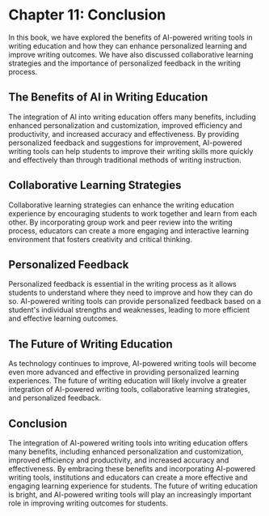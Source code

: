 Chapter 11: Conclusion
======================

In this book, we have explored the benefits of AI-powered writing tools in writing education and how they can enhance personalized learning and improve writing outcomes. We have also discussed collaborative learning strategies and the importance of personalized feedback in the writing process.

The Benefits of AI in Writing Education
---------------------------------------

The integration of AI into writing education offers many benefits, including enhanced personalization and customization, improved efficiency and productivity, and increased accuracy and effectiveness. By providing personalized feedback and suggestions for improvement, AI-powered writing tools can help students to improve their writing skills more quickly and effectively than through traditional methods of writing instruction.

Collaborative Learning Strategies
---------------------------------

Collaborative learning strategies can enhance the writing education experience by encouraging students to work together and learn from each other. By incorporating group work and peer review into the writing process, educators can create a more engaging and interactive learning environment that fosters creativity and critical thinking.

Personalized Feedback
---------------------

Personalized feedback is essential in the writing process as it allows students to understand where they need to improve and how they can do so. AI-powered writing tools can provide personalized feedback based on a student's individual strengths and weaknesses, leading to more efficient and effective learning outcomes.

The Future of Writing Education
-------------------------------

As technology continues to improve, AI-powered writing tools will become even more advanced and effective in providing personalized learning experiences. The future of writing education will likely involve a greater integration of AI-powered writing tools, collaborative learning strategies, and personalized feedback.

Conclusion
----------

The integration of AI-powered writing tools into writing education offers many benefits, including enhanced personalization and customization, improved efficiency and productivity, and increased accuracy and effectiveness. By embracing these benefits and incorporating AI-powered writing tools, institutions and educators can create a more effective and engaging learning experience for students. The future of writing education is bright, and AI-powered writing tools will play an increasingly important role in improving writing outcomes for students.
